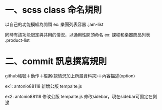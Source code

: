 <h1>一、scss class 命名規則</h1>
<p>以自己的功能模組為開頭 ex: 樂團列表容器 .jam-list </p>
<p>同時有該功能限定與共用的情況，以通用性開頭命名 ex: 課程和樂器商品列表 .product-list</p>

<h1>二、commit 訊息撰寫規則</h1>
<p>github帳號＋動作＋檔案(視情況加上所屬資料夾)＋內容描述(option)</p>
<p>ex1: antonio88118 新增公版 tempalte.js</p>
<p>ex2: antonio88118 修改公版 tempalte.js 修改sidebar，現在sidebar可固定在側邊</p>
